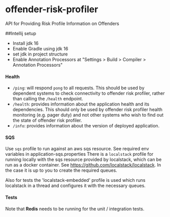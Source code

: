 # offender-risk-profiler
API for Providing Risk Profile Information on Offenders

##Intellij setup

- Install jdk 16
- Enable Gradle using jdk 16
- set jdk in project structure
- Enable Annotation Processors at "Settings > Build > Compiler > Annotation Processors"

#### Health

- `/ping`: will respond `pong` to all requests.  This should be used by dependent systems to check connectivity to offender risk profiler,
rather than calling the `/health` endpoint.
- `/health`: provides information about the application health and its dependencies.  This should only be used
by offender risk profiler health monitoring (e.g. pager duty) and not other systems who wish to find out the state of offender risk profiler.
- `/info`: provides information about the version of deployed application.

#### SQS
Use `sqs` profile to run against an aws sqs resource. See required env variables in application-sqs.properties
There is a `localstack` profile for running locally with the sqs resource provided by
localstack, which can be run as a docker container. See https://github.com/localstack/localstack. In the case it is up to you to create the required queues.

Also for tests the 'localstack-embedded' profile is used which runs localstack in a thread and configures it with the necessary queues.

#### Tests

Note that **Redis** needs to be running for the unit / integration tests.
